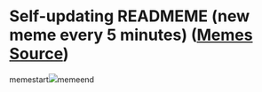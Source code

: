 # Self-updating READMEME (new meme every 5 minutes) ([Memes Source](https://bramses.notion.site/a49c1e962b7646879176ac3b327b6533?v=4d1eda54b170483cb03a40f257231764))

memestart![](https://www.notion.so/image/https%3A%2F%2Fs3-us-west-2.amazonaws.com%2Fsecure.notion-static.com%2F283dc48b-1692-43dd-9ef1-2716b2154658%2FEAA31E49-C832-4C8F-AB38-2BE902FA1E1E.jpeg?table=block&id=ba7b9f05-9966-4acf-bddb-fc896723146e&cache=v2)memeend
